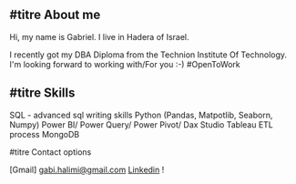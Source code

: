 #titre About me
--------------------------------------------------------------------------------------
Hi, my name is Gabriel.
I live in Hadera of Israel.

I recently got my DBA Diploma from the Technion Institute Of Technology.
I'm looking forward to working with/For you :-)
#OpenToWork

#titre Skills
--------------------------------------------------------------------------------------
 SQL - advanced sql writing skills
 Python (Pandas, Matpotlib, Seaborn, Numpy)
 Power BI/ Power Query/ Power Pivot/ Dax Studio
 Tableau
 ETL process
 MongoDB
 
 
 #titre Contact options
 
[Gmail] gabi.halimi@gmail.com
[Linkedin](https://www.linkedin.com/in/gabriel-halimi-603695128/) !
